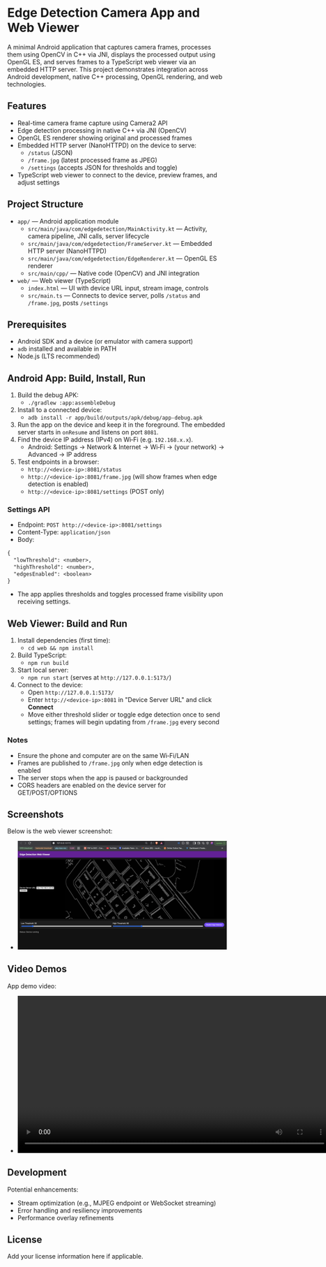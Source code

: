 # Edge Detection Camera App and Web Viewer

A minimal Android application that captures camera frames, processes them using OpenCV in C++ via JNI, displays the processed output using OpenGL ES, and serves frames to a TypeScript web viewer via an embedded HTTP server. This project demonstrates integration across Android development, native C++ processing, OpenGL rendering, and web technologies.

## Features
- Real-time camera frame capture using Camera2 API
- Edge detection processing in native C++ via JNI (OpenCV)
- OpenGL ES renderer showing original and processed frames
- Embedded HTTP server (NanoHTTPD) on the device to serve:
  - `/status` (JSON)
  - `/frame.jpg` (latest processed frame as JPEG)
  - `/settings` (accepts JSON for thresholds and toggle)
- TypeScript web viewer to connect to the device, preview frames, and adjust settings

## Project Structure
- `app/` — Android application module
  - `src/main/java/com/edgedetection/MainActivity.kt` — Activity, camera pipeline, JNI calls, server lifecycle
  - `src/main/java/com/edgedetection/FrameServer.kt` — Embedded HTTP server (NanoHTTPD)
  - `src/main/java/com/edgedetection/EdgeRenderer.kt` — OpenGL ES renderer
  - `src/main/cpp/` — Native code (OpenCV) and JNI integration
- `web/` — Web viewer (TypeScript)
  - `index.html` — UI with device URL input, stream image, controls
  - `src/main.ts` — Connects to device server, polls `/status` and `/frame.jpg`, posts `/settings`

## Prerequisites
- Android SDK and a device (or emulator with camera support)
- `adb` installed and available in PATH
- Node.js (LTS recommended)

## Android App: Build, Install, Run
1. Build the debug APK:
   - `./gradlew :app:assembleDebug`
2. Install to a connected device:
   - `adb install -r app/build/outputs/apk/debug/app-debug.apk`
3. Run the app on the device and keep it in the foreground. The embedded server starts in `onResume` and listens on port `8081`.
4. Find the device IP address (IPv4) on Wi‑Fi (e.g. `192.168.x.x`).
   - Android: Settings → Network & Internet → Wi‑Fi → (your network) → Advanced → IP address
5. Test endpoints in a browser:
   - `http://<device-ip>:8081/status`
   - `http://<device-ip>:8081/frame.jpg` (will show frames when edge detection is enabled)
   - `http://<device-ip>:8081/settings` (POST only)

### Settings API
- Endpoint: `POST http://<device-ip>:8081/settings`
- Content-Type: `application/json`
- Body:
```
{
  "lowThreshold": <number>,
  "highThreshold": <number>,
  "edgesEnabled": <boolean>
}
```
- The app applies thresholds and toggles processed frame visibility upon receiving settings.

## Web Viewer: Build and Run
1. Install dependencies (first time):
   - `cd web && npm install`
2. Build TypeScript:
   - `npm run build`
3. Start local server:
   - `npm run start` (serves at `http://127.0.0.1:5173/`)
4. Connect to the device:
   - Open `http://127.0.0.1:5173/`
   - Enter `http://<device-ip>:8081` in "Device Server URL" and click **Connect**
   - Move either threshold slider or toggle edge detection once to send settings; frames will begin updating from `/frame.jpg` every second

### Notes
- Ensure the phone and computer are on the same Wi‑Fi/LAN
- Frames are published to `/frame.jpg` only when edge detection is enabled
- The server stops when the app is paused or backgrounded
- CORS headers are enabled on the device server for GET/POST/OPTIONS

## Screenshots
Below is the web viewer screenshot:

- ![Web Viewer](docs/media/screenshots/web-viewer.png)


## Video Demos
App demo video:

- <video src="docs/media/demos/app-demo.mp4" controls width="720"></video>


## Development
Potential enhancements:
- Stream optimization (e.g., MJPEG endpoint or WebSocket streaming)
- Error handling and resiliency improvements
- Performance overlay refinements

## License
Add your license information here if applicable.